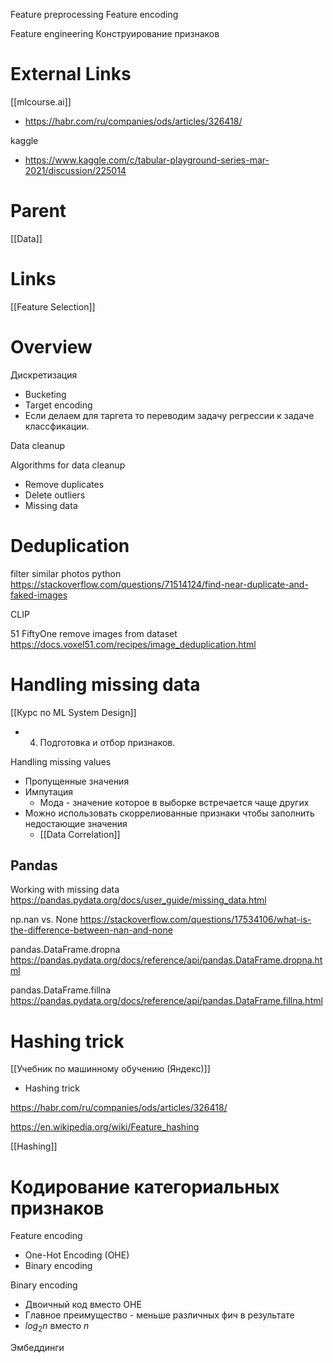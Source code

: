 
Feature preprocessing
Feature encoding

Feature engineering
Конструирование признаков

# External Links

[[mlcourse.ai]]
- https://habr.com/ru/companies/ods/articles/326418/

kaggle
- https://www.kaggle.com/c/tabular-playground-series-mar-2021/discussion/225014

# Parent

[[Data]]

# Links

[[Feature Selection]]

# Overview

Дискретизация
- Bucketing
- Target encoding
- Если делаем для таргета то переводим задачу регрессии к задаче классфикации.

Data cleanup

Algorithms for data cleanup
- Remove duplicates
- Delete outliers
- Missing data

# Deduplication

filter similar photos python
https://stackoverflow.com/questions/71514124/find-near-duplicate-and-faked-images

CLIP

51
FiftyOne remove images from dataset
https://docs.voxel51.com/recipes/image_deduplication.html

# Handling missing data

[[Курс по ML System Design]]
- 4. Подготовка и отбор признаков.

Handling missing values
- Пропущенные значения
- Импутация
	- Мода - значение которое в выборке встречается чаще других
- Можно использовать скоррелиованные признаки чтобы заполнить недостающие значения
	- [[Data Correlation]]


## Pandas

Working with missing data
https://pandas.pydata.org/docs/user_guide/missing_data.html

np.nan vs. None
https://stackoverflow.com/questions/17534106/what-is-the-difference-between-nan-and-none

pandas.DataFrame.dropna
https://pandas.pydata.org/docs/reference/api/pandas.DataFrame.dropna.html

pandas.DataFrame.fillna
https://pandas.pydata.org/docs/reference/api/pandas.DataFrame.fillna.html

# Hashing trick

[[Учебник по машинному обучению (Яндекс)]]
- Hashing trick

https://habr.com/ru/companies/ods/articles/326418/

https://en.wikipedia.org/wiki/Feature_hashing

[[Hashing]]


# Кодирование категориальных признаков

Feature encoding
- One-Hot Encoding (OHE)
- Binary encoding

Binary encoding
- Двоичный код вместо OHE
- Главное преимущество - меньше различных фич в результате
- $log_2n$ вместо $n$

Эмбеддинги